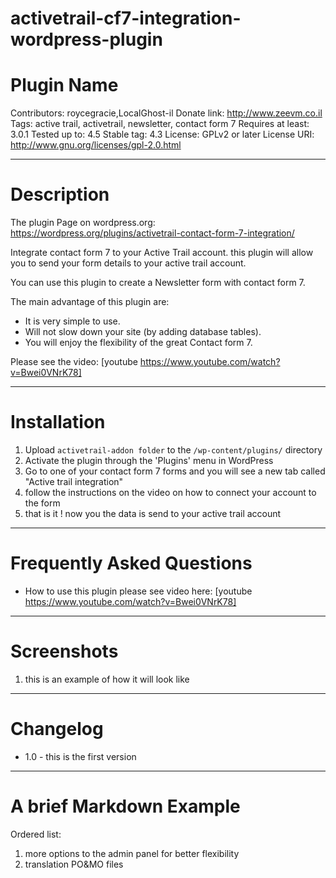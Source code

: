 ﻿# activetrail-cf7-integration-wordpress-plugin
# Plugin Name
Contributors: roycegracie,LocalGhost-il
Donate link: http://www.zeevm.co.il
Tags: active trail, activetrail, newsletter, contact form 7
Requires at least: 3.0.1
Tested up to: 4.5
Stable tag: 4.3
License: GPLv2 or later
License URI: http://www.gnu.org/licenses/gpl-2.0.html

-----

# Description

The plugin Page on wordpress.org:
https://wordpress.org/plugins/activetrail-contact-form-7-integration/

Integrate contact form 7 to your Active Trail account. this plugin will allow you to send your form details to your active trail account.

You can use this plugin to create a Newsletter form with contact form 7. 

The main advantage of this plugin are:
- It is very simple to use.
- Will not slow down your site (by adding database tables).
- You will enjoy the flexibility of the great Contact form 7.
  

Please see the video:
[youtube https://www.youtube.com/watch?v=Bwei0VNrK78]

-----

# Installation


1. Upload `activetrail-addon folder` to the `/wp-content/plugins/` directory
2. Activate the plugin through the 'Plugins' menu in WordPress
3. Go to one of your contact form 7 forms and you will see a new tab called "Active trail integration"
4. follow the instructions on the video on how to connect your account to the form
5. that is it ! now you the data is send to your active trail account

-----

# Frequently Asked Questions

- How to use this plugin
please see video here:
[youtube https://www.youtube.com/watch?v=Bwei0VNrK78]

-----

# Screenshots

1. this is an example of how it will look like 

-----

# Changelog

- 1.0 - this is the first version

-----

# A brief Markdown Example

Ordered list:

1. more options to the admin panel for better flexibility
2. translation PO&MO files

